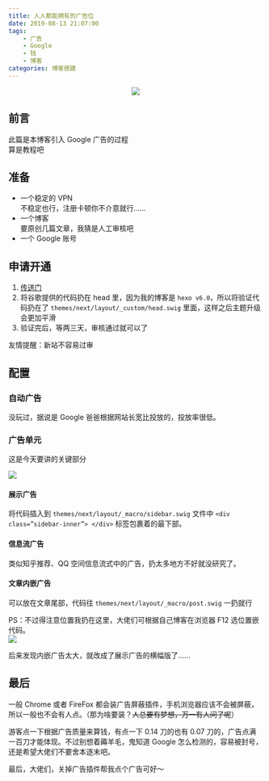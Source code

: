 ```yaml
---
title: 人人都能拥有的广告位
date: 2019-08-13 21:07:00
tags:
    - 广告
    - Google
    - 钱
    - 博客
categories: 博客搭建
---
```


<p align="center">
    <img  src='https://yiyun-1253940215.cos.ap-shanghai.myqcloud.com/20190813211435.jpg' class="full-class">
</p>


## 前言
此篇是本博客引入 Google 广告的过程  
算是教程吧

<!--more-->

## 准备
- 一个稳定的 VPN  
不稳定也行，注册卡顿你不介意就行……
- 一个博客  
要原创几篇文章，我猜是人工审核吧
- 一个 Google 账号

## 申请开通
1. [传送门](https://www.google.cn/adsense/start/#/?modal_active=none)
2. 将谷歌提供的代码扔在 head 里，因为我的博客是 `hexo v6.0`，所以将验证代码扔在了 `themes/next/layout/_custom/head.swig` 里面，这样之后主题升级会更加平滑
3. 验证完后，等两三天，审核通过就可以了

友情提醒：新站不容易过审

## 配置
### 自动广告
没玩过，据说是 Google 爸爸根据网站长宽比投放的，投放率很低。

### 广告单元
这是今天要讲的关键部分

![](https://yiyun-1253940215.cos.ap-shanghai.myqcloud.com/20190813201757.png)
#### 展示广告  
将代码插入到 `themes/next/layout/_macro/sidebar.swig` 文件中 `<div class=”sidebar-inner”> </div>` 标签包裹着的最下部。

#### 信息流广告
类似知乎推荐、QQ 空间信息流式中的广告，扔太多地方不好就没研究了。

#### 文章内嵌广告  
可以放在文章尾部，代码往 `themes/next/layout/_macro/post.swig` 一扔就行
 
PS：不过得注意位置我扔在这里，大佬们可根据自己博客在浏览器 F12 选位置嵌代码。    
![](https://yiyun-1253940215.cos.ap-shanghai.myqcloud.com/20190813205025.png)
 
后来发现内嵌广告太大，就改成了展示广告的横幅版了……
 
 
## 最后
一般 Chrome 或者 FireFox 都会装广告屏蔽插件，手机浏览器应该不会被屏蔽，所以一般也不会有人点。（那为啥要装？~~人总要有梦想，万一有人问了呢~~）

游客点一下根据广告质量来算钱，有点一下 0.14 刀的也有 0.07 刀的，广告点满一百刀才能体现。不过别想着薅羊毛，鬼知道 Google 怎么检测的，容易被封号，还是希望大佬们不要舍本逐末吧。
 
最后，大佬们，关掉广告插件帮我点个广告可好～
